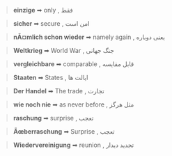 > **einzige** ➡ only , فقط

> **sicher** ➡ secure , امن است

> **nÃ¤mlich schon wieder** ➡ namely again , یعنی دوباره

> **Weltkrieg** ➡ World War , جنگ جهانی

> **vergleichbare** ➡ comparable , قابل مقایسه

> **Staaten** ➡ States , ایالت ها

> **Der Handel** ➡ The trade , تجارت

> **wie noch nie** ➡ as never before , مثل هرگز

> **raschung** ➡ surprise , تعجب

> **Ãœberraschung** ➡ Surprise , تعجب

> **Wiedervereinigung** ➡ reunion , تجدید دیدار

